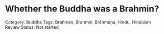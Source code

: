# Whether the Buddha was a Brahmin?

Category: Buddha
Tags: Brahman, Brahmin, Brāhmaṇa, Hindu, Hinduism
Review Status: Not started